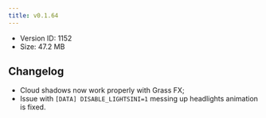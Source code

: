 ```yaml
---
title: v0.1.64
---
```


*   Version ID: 1152
*   Size: 47.2 MB

## Changelog

*   Cloud shadows now work properly with Grass FX;
*   Issue with `[DATA] DISABLE_LIGHTSINI=1` messing up headlights animation is fixed.
